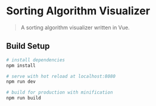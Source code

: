 # Sorting Algorithm Visualizer

> A sorting algorithm visualizer written in Vue.

## Build Setup

``` bash
# install dependencies
npm install

# serve with hot reload at localhost:8080
npm run dev

# build for production with minification
npm run build
```
